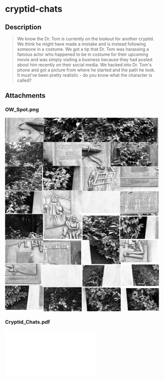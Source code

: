 # cryptid-chats
## Description
> We know the Dr. Tom is currently on the lookout for another cryptid. We think he might have made a mistake and is instead following someone in a costume. We got a tip that Dr. Tom was harassing a famous actor who happened to be in costume for their upcoming movie and was simply visiting a business because they had posted about him recently on their social media. We hacked into Dr. Tom's phone and got a picture from where he started and the path he took. It must've been pretty realistic - do you know what the character is called?

## Attachments
### OW_Spot.png
![OW_Spot.png](./OW_Spot.png)
### Cryptid_Chats.pdf
![Cryptid_Chats.pdf](./Cryptid_Chats.pdf)
